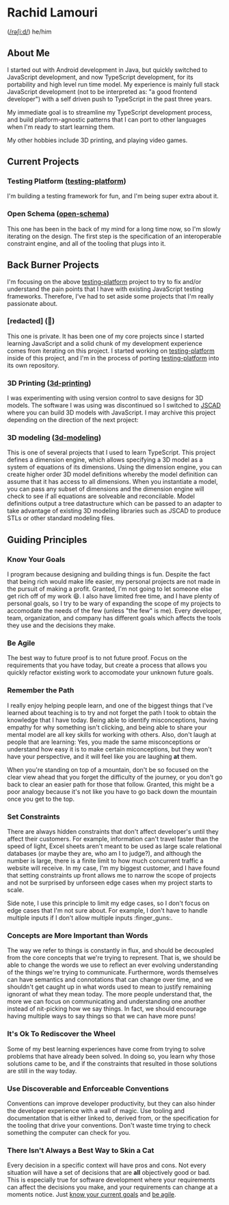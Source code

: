 # Rachid Lamouri

([/rəʃiːd/](http://ipa-reader.xyz/?text=r%C9%99%CA%83i%CB%90d&voice=Kendra)) he/him

## About Me

I started out with Android development in Java, but quickly switched to JavaScript development, and now TypeScript development, for its portability and high level run time model. My experience is mainly full stack JavaScript development (not to be interpreted as: "a good frontend developer") with a self driven push to TypeScript in the past three years.

My immediate goal is to streamline my TypeScript development process, and build platform-agnostic patterns that I can port to other languages
when I'm ready to start learning them.

My other hobbies include 3D printing, and playing video games.

## Current Projects

### Testing Platform ([testing-platform](https://github.com/rachidlamouri/testing-platform))

I'm building a testing framework for fun, and I'm being super extra about it.

### Open Schema ([open-schema](https://github.com/open-schema))

This one has been in the back of my mind for a long time now, so I'm slowly iterating on the design. The first step is the specification of an interoperable constraint engine, and all of the tooling that plugs into it.

## Back Burner Projects

I'm focusing on the above [testing-platform](#testing-platform-testing-platform) project to try to fix and/or understand the pain points that I have with existing JavaScript testing frameworks. Therefore, I've had to set aside some projects that I'm really passionate about.

### \[redacted\] (🦒)

This one is private. It has been one of my core projects since I started learning JavaScript and a solid chunk of my development experience comes from iterating on this project. I started working on [testing-platform](#testing-platform-testing-platform) inside of this project, and I'm in the process of porting [testing-platform](#testing-platform-testing-platform) into its own repository.

### 3D Printing ([3d-printing](https://github.com/rachidlamouri/3d-printing))

I was experimenting with using version control to save designs for 3D models. The software I was using was discontinued so I switched to [JSCAD](https://github.com/jscad/OpenJSCAD.org) where you can build 3D models with JavaScript. I may archive this project depending on the direction of the next project:

### 3D modeling ([3d-modeling](https://github.com/rachidlamouri/3d-modeling))

This is one of several projects that I used to learn TypeScript. This project defines a dimension engine, which allows specifying a 3D model as a system of equations of its dimensions. Using the dimension engine, you can create higher order 3D model definitions whereby the model definition can assume that it has access to all dimensions. When you instantiate a model, you can pass any subset of dimensions and the dimension engine will check to see if all equations are solveable and reconcilable. Model definitions output a tree datastructure which can be passed to an adapter to take advantage of existing 3D modeling libraries such as JSCAD to produce STLs or other standard modeling files.

## Guiding Principles

### Know Your Goals

I program because designing and building things is fun. Despite the fact that being rich would make life easier, my personal projects are not made in the pursuit of making a profit. Granted, I'm not going to let someone else get rich off of my work 😄. I also have limited free time, and I have plenty of personal goals, so I try to be wary of expanding the scope of my projects to accomodate the needs of the few (unless "the few" is me). Every developer, team, organization, and company has different goals which affects the tools they use and the decisions they make.

### Be Agile

The best way to future proof is to not future proof. Focus on the requirements that you have today, but create a process that allows you quickly refactor existing work to accomodate your unknown future goals.

### Remember the Path

I really enjoy helping people learn, and one of the biggest things that I've learned about teaching is to try and not forget the path I took to obtain the knowledge that I have today. Being able to identify misconceptions, having empathy for why something isn't clicking, and being able to share your mental model are all key skills for working with others. Also, don't laugh at people that are learning: Yes, you made the same misconceptions or understand how easy it is to make certain miconceptions, but they won't have your perspective, and it will feel like you are laughing **at** them.

When you're standing on top of a mountain, don't be so focused on the clear view ahead that you forget the difficulty of the journey, or you don't go back to clear an easier path for those that follow. Granted, this might be a poor analogy because it's not like you have to go back down the mountain once you get to the top.

### Set Constraints

There are always hidden constraints that don't affect developer's until they affect their customers. For example, information can't travel faster than the speed of light, Excel sheets aren't meant to be used as large scale relational databases (or maybe they are, who am I to judge?), and although the number is large, there is a finite limit to how much concurrent traffic a website will receive. In my case, I'm my biggest customer, and I have found that setting constraints up front allows me to narrow the scope of projects and not be surprised by unforseen edge cases when my project starts to scale.

Side note, I use this principle to limit my edge cases, so I don't focus on edge cases that I'm not sure about. For example, I don't have to handle multiple inputs if I don't allow multiple inputs :finger_guns:.

### Concepts are More Important than Words

The way we refer to things is constantly in flux, and should be decoupled from the core concepts that we're trying to represent. That is, we should be able to change the words we use to reflect an ever evolving understanding of the things we're trying to communicate. Furthermore, words themselves can have semantics and connotations that can change over time, and we shouldn't get caught up in what words used to mean to justify remaining ignorant of what they mean today. The more people understand that, the more we can focus on communicating and understanding one another instead of nit-picking how we say things. In fact, we should encourage having multiple ways to say things so that we can have more puns!

### It's Ok To Rediscover the Wheel

Some of my best learning experiences have come from trying to solve problems that
have already been solved. In doing so, you learn why those solutions came to be, and if the constraints that resulted in those solutions are still in the way today.

### Use Discoverable and Enforceable Conventions

Conventions can improve developer productivity, but they can also hinder the developer experience with a wall of magic. Use tooling and documentation that is either linked to, derived from, or the specification for the tooling that drive your conventions. Don't waste time trying to check something the computer can check for you.

### There Isn't Always a Best Way to Skin a Cat

Every decision in a specific context will have pros and cons. Not every situation will have a set of decisions that are **all** objectively good or bad. This is especially true for software development where your requirements can affect the decisions you make, and your requirements can change at a moments notice. Just [know your current goals](#know-your-goals) and [be agile](#be-agile).
